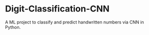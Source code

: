 # Digit-Classification-CNN
A ML project to classify and predict handwritten numbers via CNN in Python.
